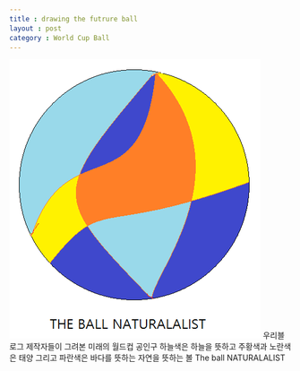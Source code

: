 ```yaml
---
title : drawing the futrure ball
layout : post
category : World Cup Ball
---
```

![a](myball.jpg)
우리블로그 제작자들이 그려본 미래의 월드컵 공인구 
하늘색은 하늘을 뜻하고 주황색과 노란색은 태양 그리고 파란색은 바다를 뜻하는
자연을 뜻하는 볼 
The ball NATURALALIST
